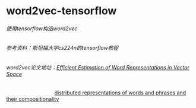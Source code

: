 # word2vec-tensorflow
###### 使用tensorflow构造word2vec
###### 参考资料：斯坦福大学cs224n的tensorflow教程
###### word2vec论文地址：[Efficient Estimation of Word Representations in Vector Space](https://arxiv.org/pdf/1301.3781.pdf)  
&nbsp; &nbsp; &nbsp; &nbsp; &nbsp; &nbsp; &nbsp; &nbsp; &nbsp; &nbsp; &nbsp; &nbsp; &nbsp; &nbsp; &nbsp; &nbsp; &nbsp;[distributed representations of words and phrases and their compositionality](https://papers.nips.cc/paper/5021-distributed-representations-of-words-and-phrases-and-their-compositionality.pdf)
